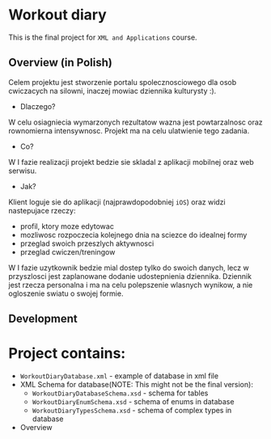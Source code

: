 Workout diary
============
This is the final project for `XML and Applications` course.

Overview (in Polish)
---

Celem projektu jest stworzenie portalu spolecznosciowego dla osob cwiczacych na silowni, inaczej mowiac dziennika kulturysty :).

* Dlaczego?

 W celu osiagniecia wymarzonych rezultatow wazna jest powtarzalnosc oraz rownomierna intensywnosc. Projekt ma na celu ulatwienie tego zadania.

* Co?

 W I fazie realizacji projekt bedzie sie skladal z aplikacji mobilnej oraz web serwisu.

* Jak?

 Klient loguje sie do aplikacji (najprawdopodobniej `iOS`) oraz widzi nastepujace rzeczy:
   * profil, ktory moze edytowac
   * mozliwosc rozpoczecia kolejnego dnia na sciezce do idealnej formy
   * przeglad swoich przeszlych aktywnosci
   * przeglad cwiczen/treningow

 W I fazie uzytkownik bedzie mial dostep tylko do swoich danych, lecz w przyszlosci jest zaplanowane dodanie udostepnienia dziennika. Dziennik jest rzecza personalna i ma na celu polepszenie wlasnych wynikow, a nie ogloszenie swiatu o swojej formie.

Development
---
# Project contains:
 * `WorkoutDiaryDatabase.xml` - example of database in xml file
 * XML Schema for database(NOTE: This might not be the final version):
   * `WorkoutDiaryDatabaseSchema.xsd` - schema for tables
   * `WorkoutDiaryEnumSchema.xsd` - schema of enums in database
   * `WorkoutDiaryTypesSchema.xsd` - schema of complex types in database
 * Overview

